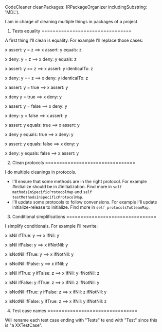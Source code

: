 CodeCleaner cleanPackages: (RPackageOrganizer includingSubstring: 'MDL').


I am in charge of cleaning multiple things in packages of a project. 

1) Tests equality
================================

A first thing I'll clean is equality. For example I'll replace those cases:


x assert: y = z 					==> x assert: y equals: z

x deny: y = z 						==> x deny: y equals: z

x assert: y == z 					==> x assert: y identicalTo: z

x deny: y == z 						==> x deny: y identicalTo: z

x assert: y = true 				==> x assert: y

x deny y = true 					==> x deny: y

x assert: y = false 				==> x deny: y

x deny: y = false 					==> x assert: y

x assert: y equals: true 		==> x assert: y

x deny y equals: true 			==> x deny: y

x assert: y equals: false 		==> x deny: y

x deny: y equals: false 			==> x assert: y

2) Clean protocols
================================

I do multiple cleanings in protocols. 

* I'll ensure that some methods are in the right protocol. For example #initialize should be in #initialization. Find more in `self methodsInSpecificProtocolMap` and `self testMethodsInSpecificProtocolMap`.
* I'll update some protocols to follow convensions. For example I'll update initialize-release to initialize. Find more in `self protocolsToCleanMap`.

3) Conditional simplifications
================================

I simplify conditionals. For example I'll rewrite:

x isNil ifTrue: y 							==> x ifNil: y

x isNil ifFalse: y 						==> x ifNotNil: y

x isNotNil ifTrue: y 						==> x ifNotNil: y

x isNotNil ifFalse: y 					==> x ifNil: y

x isNil ifTrue: y ifFalse: z 			==> x ifNil: y ifNotNil: z

x isNil ifFalse: y ifTrue: z 			==> x ifNil: z ifNotNil: y

x isNotNil ifTrue: y ifFalse: z 		==> x ifNil: z ifNotNil: y

x isNotNil ifFalse: y ifTrue: z 		==> x ifNil: y ifNotNil: z

4) Test case names
================================

Will rename each test case ending with "Tests" te end with "Test" since this is "a XXTestCase".